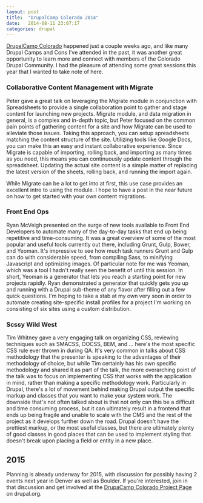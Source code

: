 ```yaml
---
layout: post
title:  "DrupalCamp Colorado 2014"
date:   2014-08-11 23:07:17
categories: drupal
---
```


[DrupalCamp Colorado](https://2014.drupalcampcolorado.org/) happened just a couple weeks ago, and like many Drupal Camps and Cons I've attended in the past, it was another great opportunity to learn more and connect with members of the Colorado Drupal Community. I had the pleasure of attending some great sessions this year that I wanted to take note of here.

### Collaborative Content Management with Migrate ###
Peter gave a great talk on leveraging the Migrate module in conjunction with Spreadsheets to provide a single collaboration point to gather and stage content for launching new projects. Migrate module, and data migration in general, is a complex and in-depth topic, but Peter focused on the common pain points of gathering content for a site and how Migrate can be used to alleviate those issues. Taking this approach, you can setup spreadsheets matching the content structure of the site. Utilizing tools like Google Docs, you can make this an easy and instant collaborative experience. Since Migrate is capable of importing, rolling back, and importing as many times as you need, this means you can continuously update content through the spreadsheet. Updating the actual site content is a simple matter of replacing the latest version of the sheets, rolling back, and running the import again.

While Migrate can be a lot to get into at first, this use case provides an excellent intro to using the module. I hope to have a post in the near future on how to get started with your own content migrations.

### Front End Ops ###
Ryan McVeigh presented on the surge of new tools available to Front End Developers to automate many of the day-to-day tasks that end up being repetitive and time-consuming. It was a great overview of some of the most popular and useful tools currently out there, including Grunt, Gulp, Bower, and Yeoman. It's impressive to see how much task runners Grunt and Gulp can do with considerable speed, from compiling Sass, to minifying Javascript and optimizing images. Of particular note for me was Yeoman, which was a tool I hadn't really seen the benefit of until this session. In short, Yeoman is a generator that lets you reach a starting point for new projects rapidly. Ryan demonstrated a generator that quickly gets you up and running with a Drupal sub-theme of any flavor after filling out a few quick questions. I'm hoping to take a stab at my own very soon in order to automate creating site-specific install profiles for a project I'm working on consisting of six sites using a custom distribution.

### Scssy Wild West ###
Tim Whitney gave a very engaging talk on organizing CSS, reviewing techniques such as SMACSS, OOCSS, BEM, and ... here's the most specific CSS rule ever thrown in during QA. It's very common in talks about CSS methodology that the presenter is speaking to the advantages of their methodology of choice, but while Tim certainly has his own specific methodology and shared it as part of the talk, the more overarching point of the talk was to focus on implementing CSS that works with the application in mind, rather than making a specific methodology work. Particularly in Drupal, there's a lot of movement behind making Drupal output the specific markup and classes that you want to make your system work. The downside that's not often talked about is that not only can this be a difficult and time consuming process, but it can ultimately result in a frontend that ends up being fragile and unable to scale with the CMS and the rest of the project as it develops further down the road. Drupal doesn't have the prettiest markup, or the most useful classes, but there are ultimately plenty of good classes in good places that can be used to implement styling that doesn't break upon placing a field or entity in a new place.

## 2015 ##
Planning is already underway for 2015, with discussion for possibly having 2 events next year in Denver as well as Boulder. If you're interested, join in that discussion and get involved at the [DrupaCamp Colorado Project Page](https://www.drupal.org/project/dcco) on drupal.org.